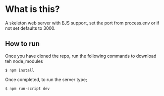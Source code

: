 # What is this?

A skeleton web server with EJS support, set the port from process.env or if not set defaults to 3000.

## How to run

Once you have cloned the repo, run the following commands to download teh node_modules

```console
$ npm install

```

Once completed, to run the server type;

```console
$ npm run-script dev
```



